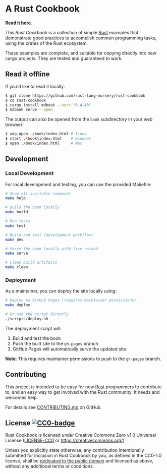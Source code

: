 # A Rust Cookbook

**[Read it here]**.

This _Rust Cookbook_ is a collection of simple [Rust] examples that
demonstrate good practices to accomplish common programming tasks,
using the crates of the Rust ecosystem.

These examples are complete, and suitable for copying directly into
new cargo projects. They are tested and guaranteed to work.

## Read it offline

If you'd like to read it locally:

```bash
$ git clone https://github.com/rust-lang-nursery/rust-cookbook
$ cd rust-cookbook
$ cargo install mdbook --vers "0.4.43"
$ mdbook serve --open
```

The output can also be opened from the `book` subdirectory in your web browser.

```bash
$ xdg-open ./book/index.html # linux
$ start .\book\index.html    # windows
$ open ./book/index.html     # mac
```

## Development

### Local Development

For local development and testing, you can use the provided Makefile:

```bash
# Show all available commands
make help

# Build the book locally
make build

# Run tests
make test

# Build and test (development workflow)
make dev

# Serve the book locally with live reload
make serve

# Clean build artifacts
make clean
```

### Deployment

As a maintainer, you can deploy the site locally using:

```bash
# Deploy to GitHub Pages (requires maintainer permissions)
make deploy

# Or use the script directly
./scripts/deploy.sh
```

The deployment script will:
1. Build and test the book
2. Push the built site to the `gh-pages` branch
3. GitHub Pages will automatically serve the updated site

**Note**: This requires maintainer permissions to push to the `gh-pages` branch.

[Read it here]: https://rust-lang-nursery.github.io/rust-cookbook
[Rust]: https://www.rust-lang.org/

## Contributing

This project is intended to be easy for new [Rust] programmers to
contribute to, and an easy way to get involved with the Rust
community. It needs and welcomes help.

For details see [CONTRIBUTING.md] on GitHub.

[CONTRIBUTING.md]: https://github.com/rust-lang-nursery/rust-cookbook/blob/master/CONTRIBUTING.md

## License [![CC0-badge]][CC0-deed]

Rust Cookbook is licensed under Creative Commons Zero v1.0 Universal License
([LICENSE-CC0](LICENSE-CC0) or https://creativecommons.org/)

Unless you explicitly state otherwise, any contribution intentionally submitted
for inclusion in Rust Cookbook by you, as defined in the CC0-1.0 license, shall be
[dedicated to the public domain][CC0-deed] and licensed as above, without any additional
terms or conditions.

[CC0-deed]: https://creativecommons.org/publicdomain/zero/1.0/
[CC0-badge]: https://mirrors.creativecommons.org/presskit/buttons/80x15/svg/cc-zero.svg
